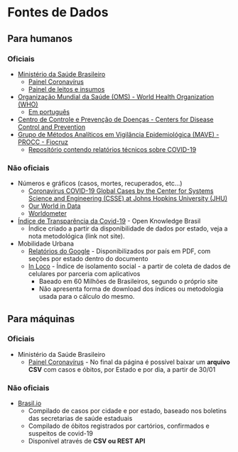 # Fontes de Dados

## Para humanos

### Oficiais

- [Ministério da Saúde Brasileiro](https://saude.gov.br/)
    - [Painel Coronavírus](https://covid.saude.gov.br/)
    - [Painel de leitos e insumos](https://covid-insumos.saude.gov.br/paineis/insumos/painel.php)
- [Organização Mundial da Saúde (OMS) - World Health Organization (WHO)](https://www.who.int/emergencies/diseases/novel-coronavirus-2019)
    - [Em português](https://www.who.int/eportuguese/countries/bra/pt/)
- [Centro de Controle e Prevenção de Doenças - Centers for Disease Control and Prevention](https://www.cdc.gov/coronavirus/2019-ncov/)
- [Grupo de Métodos Analíticos em Vigilância Epidemiológica (MAVE) - PROCC - Fiocruz](https://covid-19.procc.fiocruz.br/)
    - [Repositório contendo relatórios técnicos sobre COVID-19](https://gitlab.procc.fiocruz.br/mave/repo)

### Não oficiais

- Números e gráficos (casos, mortes, recuperados, etc...)
    - [Coronavirus COVID-19 Global Cases by the Center for Systems Science and Engineering (CSSE) at Johns Hopkins University (JHU)](https://gisanddata.maps.arcgis.com/apps/opsdashboard/index.html#/bda7594740fd40299423467b48e9ecf6)
    - [Our World in Data](https://ourworldindata.org/coronavirus)
    - [Worldometer](https://www.worldometers.info/coronavirus/)
- [Índice de Transparência da Covid-19](https://transparenciacovid19.ok.org.br/) - Open Knowledge Brasil
    - Índice criado a partir da disponibilidade de dados por estado, veja a nota metodológica (link not site).
- Mobilidade Urbana
    - [Relatórios do Google](https://www.google.com/covid19/mobility/) - Disponibilizados por país em PDF, com seções por estado dentro do documento
    - [In Loco](https://www.inloco.com.br/pt/) - Índice de isolamento social - a partir de coleta de dados de celulares por parceria com aplicativos
        - Baeado em 60 Milhões de Brasileiros, segundo o próprio site
        - Não apresenta forma de download dos índices ou metodologia usada para o cálculo do mesmo.

## Para máquinas

### Oficiais

- Ministério da Saúde Brasileiro
    - [Painel Coronavírus](https://covid.saude.gov.br/) - No final da página é possível baixar um **arquivo CSV** com casos e óbitos, por Estado e por dia, a partir de 30/01

### Não oficiais

- [Brasil.io](https://brasil.io/dataset/covid19/caso) 
    - Compilado de casos por cidade e por estado, baseado nos boletins das secretarias de saúde estaduais
    - Compilado de óbitos registrados por cartórios, confirmados e suspeitos de covid-19
    - Disponível através de **CSV ou REST API**
